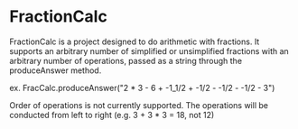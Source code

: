 # FractionCalc

FractionCalc is a project designed to do arithmetic with fractions. It supports an arbitrary number of simplified or unsimplified fractions with an arbitrary number of operations, passed as a string through the produceAnswer method.

ex. FracCalc.produceAnswer("2 * 3 - 6 + -1_1/2 + -1/2 - -1/2 - -1/2 - 3")

Order of operations is not currently supported. The operations will be conducted from left to right (e.g. 3 + 3 * 3 = 18, not 12)
